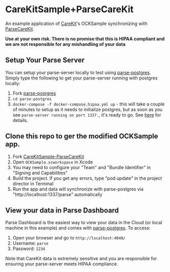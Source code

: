 # CareKitSample+ParseCareKit

An example application of [CareKit](https://github.com/carekit-apple/CareKit)'s OCKSample synchronizing with [ParseCareKit](https://github.com/netreconlab/ParseCareKit). 

**Use at your own risk. There is no promise that this is HIPAA compliant and we are not responsible for any mishandling of your data**

## Setup Your Parse Server
You can setup your parse-server locally to test using [parse-postgres](https://github.com/netreconlab/parse-postgres). Simply type the following to get your parse-server running with postgres locally:

1. Fork [parse-posrgres](https://github.com/netreconlab/parse-postgres)
2. `cd parse-postgres`
3.  `docker-compose -f docker-compose.hipaa.yml up` - this will take a couple of minutes to setup as it needs to initialize postgres, but as soon as you see `parse-server running on port 1337.`, it's ready to go. See [here](https://github.com/netreconlab/parse-postgres#getting-started) for details.

## Clone this repo to ger the modified OCKSample app. 

1. Fork [CareKitSample-ParseCareKit](https://github.com/netreconlab/ParseCareKit)
2. Open `OCKSample.xcworkspace` in Xcode
3. You may need to configure your "Team" and "Bundle Identifier" in "Signing and Capabilities"
4. Build the project. If you get any errors, type "pod update" in the project director in Terminal
5. Run the app and data will synchronize with parse-postgres via "http://localhost:1337/parse" automatically

## View your data in Parse Dashboard
Parse Dashboard is the easiest way to view your data in the Cloud (or local machine in this example) and comes with [parse-postgres](https://github.com/netreconlab/parse-postgres). To access:
1. Open your browser and go to `http://localhost:4040/`
2. Username: `parse`
3. Password: `1234`

Note that CareKit data is extremely sensitive and you are responsible for ensuring your parse-server meets HIPAA compliance.
